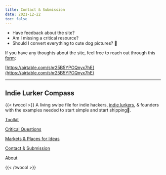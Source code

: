 ```yaml
---
title: Contact & Submission
date: 2021-12-22
toc: false
---
```


- Have feedback about the site?
- Am I missing a critical resource?
- Should I convert everything to cute dog pictures? 🐶

If you have any thoughts about the site, feel free to reach out through this [form](https://airtable.com/shr25B5YPOQnyx7hE):

[https://airtable.com/shr25B5YPOQnyx7hE](https://airtable.com/shr25B5YPOQnyx7hE)

---

## Indie Lurker Compass

{{< twocol >}}
A living swipe file for indie hackers, [indie lurkers](https://www.indiehackers.com/@lynnetye/how-i-went-from-indie-lurker-to-indie-hacker-d1042ffa5f), & founders with the examples needed to start simple and start shipping🚢.

<!-- col -->

[Toolkit](/ilc/toolkit/)

[Critical Questions](/ilc/critical-questions/)

[Markets & Places for Ideas](/ilc/markets/)

[Contact & Submission](/ilc/contact/)

[About](/ilc/about/)

{{< /twocol >}}
